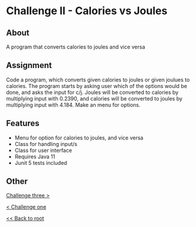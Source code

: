 # Challenge II - Calories vs Joules
## About
A program that converts calories to joules and vice versa
## Assignment
Code a program, which converts given calories to joules or given joulues to calories.
The program starts by asking user which of the options would be done, and asks the input for c/j.
Joules will be converted to calories by multiplying input with 0.2390, and calories will be converted to joules by multiplying input with 4.184.
Make an menu for options.
## Features
- Menu for option for calories to joules, and vice versa
- Class for handling input/s
- Class for user interface
- Requires Java 11
- Junit 5 tests included
## Other
[Challenge three >](../../Haaste3/challengethree)

[< Challenge one](../../Haaste1/challengeone)

[<< Back to root](https://github.com/SJarno/Schoolproject-Java-Challenges)
